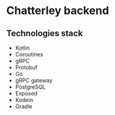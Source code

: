 # Chatterley backend

## Technologies stack

- Kotlin
- Coroutines
- gRPC
- Protobuf
- Go
- gRPC gateway
- PostgreSQL
- Exposed
- Kodein
- Gradle
